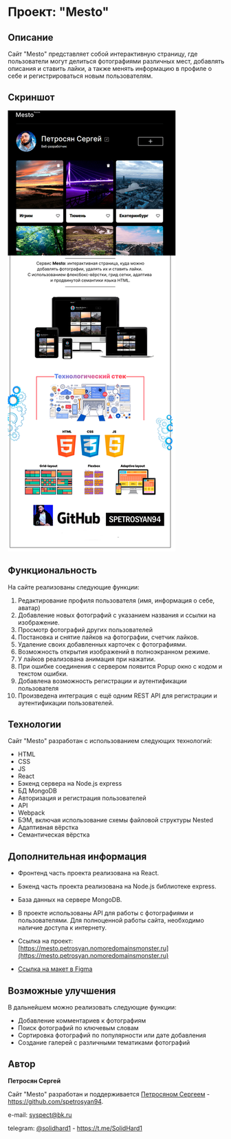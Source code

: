 # Проект: "Mesto"

## Описание

Сайт "Mesto" представляет собой интерактивную страницу, где пользователи могут делиться фотографиями различных мест, добавлять описания и ставить лайки, а также менять информацию в профиле о себе и регистрироваться новым пользователям.

## Скриншот

![Desktop screenshot](./frontend/./screenshot/mesto-1.jpg)

## Функциональность

На сайте реализованы следующие функции:

1. Редактирование профиля пользователя (имя, информация о себе, аватар)
2. Добавление новых фотографий с указанием названия и ссылки на изображение.
3. Просмотр фотографий других пользователей
4. Постановка и снятие лайков на фотографии, счетчик лайков.
5. Удаление своих добавленных карточек с фотографиями.
6. Возможность открытия изображений в полноэкранном режиме.
7. У лайков реализована анимация при нажатии.
8. При ошибке соединения с сервером появится Popup окно с кодом и текстом ошибки.
9. Добавлена возможность регистрации и аутентификации пользователя
10. Произведена интеграция с ещё одним REST API для регистрации и аутентификации пользователей.

## Технологии

Сайт "Mesto" разработан с использованием следующих технологий:

- HTML
- CSS
- JS
- React
- Бэкенд сервера на Node.js express
- БД MongoDB
- Авторизация и регистрация пользователей
- API
- Webpack
- БЭМ, включая использование схемы файловой структуры Nested
- Адаптивная вёрстка
- Семантическая вёрстка


## Дополнительная информация

- Фронтенд часть проекта реализована на React.

- Бэкенд часть проекта реализована на Node.js библиотеке express.

- База данных на сервере MongoDB.

- В проекте использованы API для работы с фотографиями и пользователями. Для полноценной работы сайта, необходимо наличие доступа к интернету.

- Ссылка на проект: [https://mesto.petrosyan.nomoredomainsmonster.ru](https://mesto.petrosyan.nomoredomainsmonster.ru)

- [Ссылка на макет в Figma](https://www.figma.com/file/2cn9N9jSkmxD84oJik7xL7/JavaScript.-Sprint-4?type=design&node-id=0-1&mode=design&t=GLKrvOxwA5loCYtx-0)

## Возможные улучшения

В дальнейшем можно реализовать следующие функции:

- Добавление комментариев к фотографиям
- Поиск фотографий по ключевым словам
- Сортировка фотографий по популярности или дате добавления
- Создание галерей с различными тематиками фотографий

## Автор

**Петросян Сергей**

Сайт "Mesto" разработан и поддерживается [Петросяном Сергеем](https://github.com/spetrosyan94) - https://github.com/spetrosyan94.

e-mail: [syspect@bk.ru](mailto:syspect@bk.ru)

telegram: [@solidhard1](https://t.me/SolidHard1) - https://t.me/SolidHard1
